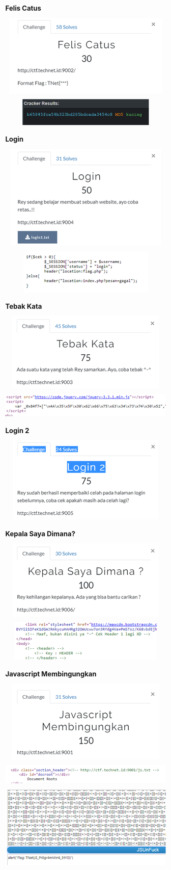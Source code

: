 ## Felis Catus
<p  align="center"><img src="img/web1.PNG"/></p>
<p  align="center"><img src="img/web1a.PNG"/></p>

## Login
<p  align="center"><img src="img/web2.PNG"/></p>
<p  align="center"><img src="img/web2a.PNG"/></p>
 
## Tebak Kata
<p  align="center"><img src="img/web3.PNG"/></p>
<p  align="center"><img src="img/web3a.PNG"/></p>


## Login 2
<p  align="center"><img src="img/web4.PNG"/></p>


## Kepala Saya Dimana?
<p  align="center"><img src="img/web5.PNG"/></p>
<p  align="center"><img src="img/web5a.PNG"/></p>


## Javascript Membingungkan
<p  align="center"><img src="img/web6.PNG"/></p>
<p  align="center"><img src="img/web6a.PNG"/></p>
<p  align="center"><img src="img/web6b.PNG"/></p>





